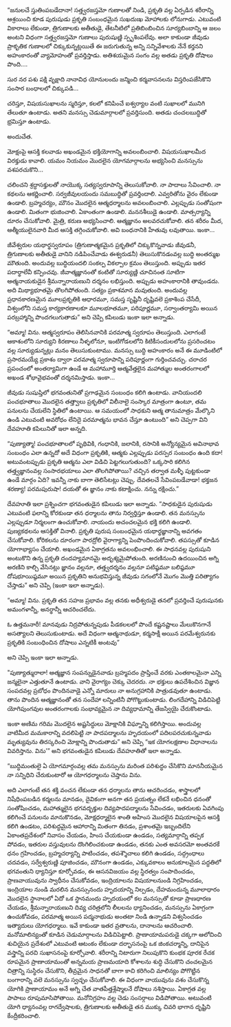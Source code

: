 ﻿“జనులచే స్తుతింపబడేదానా! సత్త్వరజస్తమో గుణాలతో నిండి, ప్రకృతి వల్ల ఏర్పడిన శరీరాన్ని ఆశ్రయించి కూడ పురుషుడు ప్రకృతి సంబంధమైన సుఖదుఃఖ మోహాలకు లోనుగాడు. ఎటువంటి వికారాలు లేకుండా, త్రిగుణాలకు అతీతుడై, తేటనీటిలో ప్రతిబింబించిన సూర్యబింబాన్ని ఆ జలం అంటని విధంగా సత్త్వరజస్తమో గుణాలు పురుషుణ్ణి స్పృశింపలేవు. అలా కాకుండా జీవుడు ప్రాకృతిక గుణాలలో చిక్కుకున్నట్లయితే ఈ జరుగుతున్న అన్ని సన్నివేశాలకు నేనే కర్తనని అహంకారంతో వ్యామోహంతో ప్రవర్తిస్తాడు. అతిశయమైన సంగం వల్ల అతడు ప్రకృతి దోషాలు పొంది.... 

సుర నర పశు పక్షి వృక్షాది నానావిధ యోనులందు జన్మించి కర్మవాసనలను విస్తరింపజేసికొని సంసార బంధాలలో చిక్కుపడి... 

చరిస్తూ, విషయసుఖాలను స్మరిస్తూ, కలలో కనిపించే ఐశ్వర్యాల వంటి సుఖాలలో మునిగి తేలుతూ ఉంటాడు. అతని మనస్సు చెడుమార్గాలలో ప్రవర్తిసుంది. అతడు చంచలబుద్ధితో భ్రమిస్తూ ఉంటాడు. 

అందుచేత. 

మోక్షంపై ఆసక్తి కలవాడు అఖండమైన భక్తియోగాన్ని అవలంబించాలి. విషయసుఖాలమీద విరక్తుడు కావాలి. యమం నియమం మొదలైన యోగమార్గాలను అభ్యసించి మనస్సును వశపరచుకొని... 

చలించని శ్రద్ధాసక్తులతో నాయొక్క సత్యస్వరూపాన్ని తెలుసుకోవాలి. నా పాదాలు సేవించాలి. నా కథలను ఆకర్ణించాలి. సర్వజీవులయందు సమబుద్ధితో ప్రవర్తిందాలి. ఎవ్వరితోను వైరం లేకుండా ఉండాలి. బ్రహ్మచర్యం, మౌనం మొదలైన ఆత్మధర్మాలను అవలంబించాలి. ఎల్లప్పుడు సంతోషంగా ఉండాలి. మితంగా భుజించాలి. ఏకాంతంగా ఉండాలి. మననశీలుడై ఉండాలి. మాత్సర్యాన్ని దూరం చేసుకోవాలి. మైత్రి, కరుణ అభ్యసించాలి. ఆత్మజ్ఞానం అలవరచుకోవాలి. తన శరీరం మీద, ఆత్మీయులైనవారి మీద ఆసక్తి తగ్గించుకోవాలి. అవి బంధనానికి హేతువు లవుతాయి. ఇంకా... 

జీవేశ్వరుల యథార్థస్వరూపం (త్రిగుణాత్మకమైన ప్రకృతిలో చిక్కుకొన్నవాడు జీవుడనీ, త్రిగుణాలకు అతీతుడై వానిని నడిపించేవాడు ఈశ్వరుడనీ) తెలుసుకొనడంవల్ల బుద్ధి అంతర్ముఖ మౌతుంది. అందువల్ల బుద్ధియందలి సంకల్ప వికల్పాల క్రమం తెలుస్తుంది. అప్పుడు ఇతర పదార్థాలేవీ కన్పించవు. జీవాత్మజ్ఞానంతో కంటితో సూర్యుణ్ణి చూచినంత సూటిగా ఆత్మనాయకుడైన శ్రీమన్నారాయణుని దర్శనం లభిస్తుంది. అప్పుడు అహంకారానికి తావుండదు. అది మిథ్యాభూతమై తొలగిపోతుంది. సత్యం ప్రకాశమాన మవుతుంది. అందువల్ల ప్రధానకారణమైన మూలప్రకృతికి ఆధారమూ, సమస్త సృష్టినీ దృష్టివలె ప్రకాశింప చేసేదీ, విశ్వంలోని సమస్త కార్యకారణాలకూ మూలభూతమూ, పరిపూర్ణమూ, సర్వాంతర్యామి అయిన పరబ్రహ్మాన్ని పొందగలుగుతాడు” అని చెప్పి కపిలుడు ఇంకా ఇలా అన్నాడు. 

“అమ్మా! విను. ఆత్మస్వరూపం తెలిసినవానికి పరమాత్మ స్వరూపం తెలుస్తుంది. ఎలాగంటే ఆకాశంలోని సూర్యుని కిరణాలు నీళ్ళలోనూ, ఇంటిగోడలలోని కిటికీసందులలోను ప్రసరించటం వల్ల సూర్యుడున్నట్లు మనం తెలుసుకుంటాము. మనస్సు బుద్ధి అహంకారం అనే ఈ మూడింటిలో ప్రసారమయ్యే ప్రకాశం ద్వారా పరమాత్మ స్వరూపాన్ని పరిపూర్ణంగా గుర్తించవచ్చు. చరాచర ప్రపంచంలో అంతర్యామిగా ఉండే ఆ మహామూర్తి ఆత్మవేత్తలైన మహాత్ముల అంతరంగాలలో అఖండ శోభావైభవంతో దర్శనమిస్తాడు. ఇంకా... 

జీవుడు సుషుప్తిలో భగవంతునితో ప్రగాఢమైన సంబంధం కలిగి ఉంటాడు. వానియందలి పంచభూతాలు మొదలైన తత్త్వాలు ప్రకృతిలో విలీనాలై సంస్కార మాత్రంగా ఉంటూ, తమ పనులను చేయలేని స్థితిలో ఉంటాయి. ఆ సమయంలో సాధకుని ఆత్మ తానుమాత్రం మేల్కొని ఉండి ఎటువంటి అవరోధం లేనిదై పరమాత్మను భావన చేస్తూ ఉంటుంది” అని చెప్పగా విని దేవహూతి కపిలునితో ఇలా అన్నది. 

“పుణ్యాత్మా! పంచభూతాలలో పృథివికి, గంధానికి, జలానికి, రసానికి అన్యోన్యమైన అవినాభావ సంబంధం ఎలా ఉన్నదో అదే విధంగా ప్రకృతికి, ఆత్మకు ఎల్లప్పుడు పరస్పర సంబంధం ఉంది కదా! అటువంటప్పుడు ప్రకృతి ఆత్మను ఎలా విడిచి పెట్టగలుగుతుంది? ఒక్కసారి కలిగిన తత్త్వజ్ఞానంవల్ల సంసారభయాలు ఎలా తొలగిపోతాయి? చచ్చిన తర్వాత మళ్ళీ పుట్టకుండా ఉండే మార్గం ఏది? ఇవన్నీ నాకు బాగా తెలిసేటట్లు చెప్పు. దేవతలచే సేవింపబడేవాడా! భక్తజన శరణ్యా! పరమపురుషా! దయతో ఈ జ్ఞానం నాకు కటాక్షించు. నన్ను రక్షించు.” 

దేవహూతి ఇలా ప్రశ్నించగా భగవంతుడైన కపిలుడు ఇలా అన్నాడు. “సాధకుడైన పురుషుడు ఎటువంటి ఫలాన్ని కోరకుండా తన ధర్మాలను తాను నిర్వర్తిస్తూ ఉండాలి. తన మనస్సును ఎల్లప్పుడూ నిర్మలంగా ఉంచుకోవాలి. నాయందు అచంచలమైన భక్తి కలిగి ఉండాలి. పుణ్యకథలను ఆసక్తితో వినాలి. ప్రకృతి పురుష సంబంధమైన యథార్థజ్ఞానాన్ని అవగతం చేసుకోవాలి. కోరికలను దూరంగా పారద్రోలి వైరాగ్యాన్ని పెంపొందించుకోవాలి. తపస్సుతో కూడిన యోగాభ్యాసం చేయాలి. అఖండమైన ఏకాగ్రతను అవలంభించాలి. ఈ సాధనవల్ల పురుషుని అంటుకొని ఉన్న ప్రకృతి దందహ్యమానమై అదృశ్యమైపోతుంది. అరణినుంచి ఉదయించిన అగ్ని అరణిని కాల్చి వేసినట్లు జ్ఞానం వల్లనూ, తత్త్వదర్శనం వల్లనూ పటిష్ఠమూ బలిష్ఠమూ దోషభూయిష్ఠమూ అయిన ప్రకృతిని అనుభవిస్తున్న జీవుడు సగంలోనే మొగం మొత్తి పరిత్యాగం చేస్తాడు” అని చెప్పి (ఇంకా ఇలా అన్నాడు). 

“అమ్మా! విను. ప్రకృతి తన సహజ ప్రభావం వల్ల తనకు అధీశ్వరుడై తనలో ప్రవర్తించే పురుషునకు అమంగళాన్నీ, అనర్థాన్నీ ఆచరించలేదు. 

ఓ ఉత్తమనారీ! మానవుడు నిద్రపోతున్నపుడు పీడకలలలో పొందే కష్టనష్టాలు మేలుకొనగానే అసత్యాలని తెలుసుకుంటాడు. అదే విధంగా ఆత్మనాథుడూ, కర్మసాక్షీ అయిన పరమేశ్వరునకు ప్రకృతికి సంబంధించిన దోషాలు ఎన్నటికీ అంటవు” 

అని చెప్పి ఇంకా ఇలా అన్నాడు. 

"పుణ్యాత్మురాలా! ఆత్మజ్ఞాన సంపన్నుడైనవాడు బ్రహ్మపదం ప్రాప్తించే వరకు ఎంతకాలమైనా ఎన్ని జన్మలైనా ఎత్తుతూనే ఉంటాడు. వాని వైరాగ్యం చెక్కు చెదరదు. నా భక్తులు ఉపదేశించిన విజ్ఞాన సంపదవల్ల ప్రబోధం పొందినవాడై ఎన్నో మారులు నా అనుగ్రహానికి పాత్రుడవుతూ ఉంటాడు. తాను పొందిన ఆత్మజ్ఞానంతో తన సందేహా లన్నింటినీ పోగొట్టుకుంటాడు. లింగదేహాన్ని విడిచిపెట్టి యోగిపుంగవుల అంతరంగాలకు సంభావ్యమైన నా దివ్యధామాన్ని తేజస్వియై చేరుకొంటాడు. 

ఇంకా అణిమ గరిమ మొదలైన అష్టసిద్ధులు మోక్షానికి విఘ్నాన్ని కలిగిస్తాయి. అందువల్ల వాటిమీద మమకారాన్ని వదలిపెట్టి నా పాదపద్మాలను హృదయంలో పదిలపరచుకున్నవాడు మృత్యువును తిరస్కరించి మోక్షాన్ని పొందుతాడు” అని చెప్పి “ఇక యోగలక్షణాల విధానాలను వివరిస్తాను. విను’” అని భగవంతుడైన కపిలుడు దేవహూతితో ఇలా అన్నాడు. 

“బుద్ధిమంతులై ఏ యోగమార్గంవల్ల తమ మనస్సును మరింత పరిశుద్ధం చేసికొని మాననీయమైన నా సన్నిధిని చేరుకుంటారో ఆ యోగధర్మాలను చెప్తాను విను. 

అది ఎలాగంటే తన శక్తి వంచన లేకుండా తన ధర్మాలను తాను ఆచరించడం, శాస్త్రాలలో నిషేధింపబడిన కర్మలను మానడం, దైవికంగా అనగా తన ప్రయత్నం లేకనే లభించిన ధనంతో సంతోషించడం, మహాత్ములైన భగవద్భక్తుల దివ్యపాదపద్మాలను సేవించడం, ఇతరులకు ఏవగింపు కలిగించే పనులను మానుకొనడం, మోక్షధర్మాలైన శాంతి అహింస మొదలైన విషయాలపైన ఆసక్తి కలిగి ఉండటం, పరిశుద్ధమైన ఆహారాన్ని మితంగా తినడం, ప్రశాంతమై ఇబ్బందిలేని ఏకాంతప్రదేశంలో నివాసం చేయడం, హింస చేయకుండా ఉండడం, సత్యమార్గాన్ని తప్పక పోవడం, ఇతరుల వస్తువులను దొంగిలించకుండా ఉండడం, తనకు ఎంత అవసరమో అంతవరకే ధనం గ్రహించడం, బ్రహ్మచర్యాన్ని పాటించడం, తపశ్శౌచాలు కలిగి ఉండడం, సద్గ్రంధాలు చదవడం, సర్వేశ్వరుణ్ణి పూజించడం, మౌనంగా ఉండడం, ఎక్కువకాలం అనుకూలమైన పద్ధతిలో భగవంతుని ధ్యానిస్తూ కూర్చోవడం, ఈ ఆసనవిజయం వల్ల స్థిరత్వం సంపాదించడం, ప్రాణవాయువును స్వాధీనం చేసుకోవడం, ఇంద్రియాలను విషయాలనుండి నిగ్రహించడం, ఇంద్రియాల నుండి మరలిన మనస్సునందు హృదయాన్ని నిల్పడం, దేహమందున్న మూలాధారం మొదలైన స్థానాలలో ఏదో ఒక స్థానమందు హృదయంలో కల మనస్సుతో కూడా ప్రాణధారణ చేయడం, శ్రీమన్నారాయణుని దివ్య చరిత్రలోని లీలలను ధ్యానించడం, మనస్సును ఏకాగ్రంగా ఉంచుకోవడం, పరమాత్మ అయిన పద్మనాభుడు అంతటా నిండి ఉన్నాడని విశ్వసించడం ఇత్యాదులు యోగధర్మాలు. ఇవే కాకుండా ఇతర వ్రతాలను, దానాలను ఆచరించాలి. మనోమాలిన్యంతో కూడిన చెడుమార్గాలను విడిచిపెట్టాలి. ప్రాణాయామపరుడై చక్కగా ఆలోచించి శుచియైన ప్రదేశంలో ఎటువంటి ఆటంకం లేకుండా దర్భాసనంపై ఒక జింకచర్మాన్ని, దానిపైన వస్త్రాన్ని పరచి సుఖాసనంపై కూర్చోవాలి. శరీరాన్ని నిటారుగా నిలుపుకొని కుంభక పూరక రేచక రూపమైన ప్రాణాయామంతో అన్నమయ ప్రాణమయాది కోశాలను శుద్ధి చేసుకొని చంచలమైన చిత్రాన్ని సుస్థిరం చేసుకొని, తీవ్రమైన సాధనతో బాగా కాచి కరిగించి మాలిన్యం పోగొట్టిన బంగారాన్ని వలె మనస్సును స్వచ్ఛం చేసుకోవాలి. ఈ విధంగా వాయువును వశం చేసుకొన్న యోగికి ప్రాణాయామం అనే అగ్ని చేత వాతపీత్తశ్లేష్మాలనే దోషాలు నశిస్తాయి. ఏకాగ్రత వల్ల పాపాలు రూపుమాసిపోతాయి. మనోనిగ్రహం వల్ల చెడు సంసర్గాలు విడిపోతాయి. అటువంటి యోగి ధ్యానంవల్ల రాగద్వేషాలకు, త్రిగుణాలకు అతీతుడై తన ముక్కు చివరి భాగాన దృష్టిని కేంద్రీకరించాలి. 

